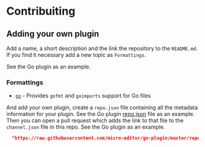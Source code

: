 # Contribuiting

## Adding your own plugin

Add a name, a short description and the link the repository to the `README.md`.
If you find it necessary add a new topic as `Formattings`.

See the Go plugin as an example.

### Formattings

- [`go`](https://github.com/micro-editor/go-plugin) - Provides `gofmt` and `goimports` support for Go files

And add your own plugin, create a `repo.json` file containing all the metadata information for your plugin. See the Go plugin [repo.json](https://github.com/micro-editor/go-plugin/blob/master/repo.json) file as an example.
Then you can open a pull request which adds the link to that file to the `channel.json` file in this repo. See the Go plugin as an example.

```json
  "https://raw.githubusercontent.com/micro-editor/go-plugin/master/repo.json",
```

